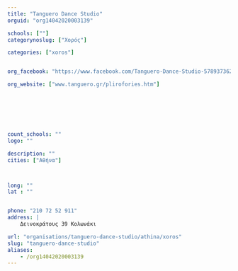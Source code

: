 ```yaml
---
title: "Tanguero Dance Studio"
orguid: "org14042020003139"

schools: [""]
categorynoslug: ["Χορός"]

categories: ["xoros"]


org_facebook: "https://www.facebook.com/Tanguero-Dance-Studio-578937362116993/"

org_website: ["www.tanguero.gr/plirofories.htm"]







count_schools: ""
logo: ""

description: ""
cities: ["Αθήνα"]



long: ""
lat : ""


phone: "210 72 52 911"
address: |
    Δεινοκράτους 39 Κολωνάκι

url: "organisations/tanguero-dance-studio/athina/xoros"
slug: "tanguero-dance-studio"
aliases:
    - /org14042020003139
---
```



